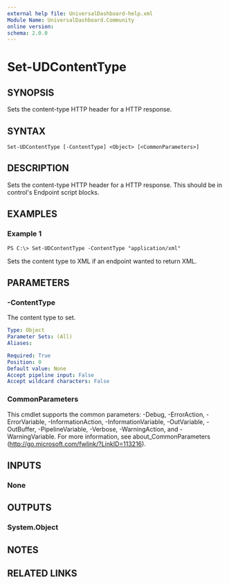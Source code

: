```yaml
---
external help file: UniversalDashboard-help.xml
Module Name: UniversalDashboard.Community
online version: 
schema: 2.0.0
---
```


# Set-UDContentType

## SYNOPSIS
Sets the content-type HTTP header for a HTTP response.

## SYNTAX

```
Set-UDContentType [-ContentType] <Object> [<CommonParameters>]
```

## DESCRIPTION
Sets the content-type HTTP header for a HTTP response. This should be in control's Endpoint script blocks.

## EXAMPLES

### Example 1
```
PS C:\> Set-UDContentType -ContentType "application/xml"
```

Sets the content type to XML if an endpoint wanted to return XML.

## PARAMETERS

### -ContentType
The content type to set.

```yaml
Type: Object
Parameter Sets: (All)
Aliases: 

Required: True
Position: 0
Default value: None
Accept pipeline input: False
Accept wildcard characters: False
```

### CommonParameters
This cmdlet supports the common parameters: -Debug, -ErrorAction, -ErrorVariable, -InformationAction, -InformationVariable, -OutVariable, -OutBuffer, -PipelineVariable, -Verbose, -WarningAction, and -WarningVariable. For more information, see about_CommonParameters (http://go.microsoft.com/fwlink/?LinkID=113216).

## INPUTS

### None

## OUTPUTS

### System.Object

## NOTES

## RELATED LINKS

